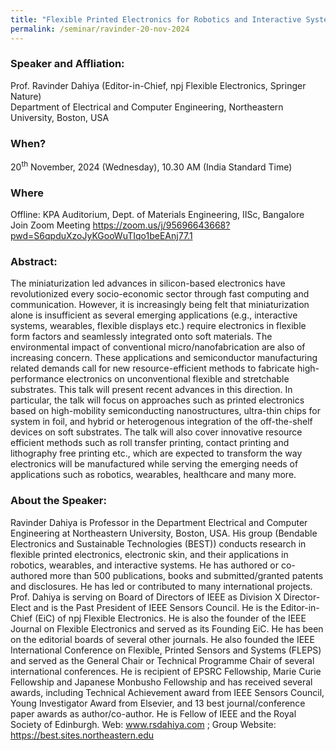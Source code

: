 ```yaml
---
title: "Flexible Printed Electronics for Robotics and Interactive Systems (20/11/24)"
permalink: /seminar/ravinder-20-nov-2024
---
```

### Speaker and Affliation:
Prof. Ravinder Dahiya (Editor-in-Chief, npj Flexible Electronics, Springer Nature)<br>
Department of Electrical and Computer Engineering, Northeastern University, Boston, USA

### When?
20<sup>th</sup> November, 2024 (Wednesday), 10.30 AM (India Standard Time)

### Where
Offline: KPA Auditorium, Dept. of Materials Engineering, IISc, Bangalore<br>
Join Zoom Meeting https://zoom.us/j/95696643668?pwd=S6qpduXzoJyKGooWuTIqo1beEAnj77.1

### Abstract: 

The miniaturization led advances in silicon-based electronics have revolutionized every socio-economic
sector through fast computing and communication. However, it is increasingly being felt that
miniaturization alone is insufficient as several emerging applications (e.g., interactive systems, wearables,
flexible displays etc.) require electronics in flexible form factors and seamlessly integrated onto soft
materials. The environmental impact of conventional micro/nanofabrication are also of increasing concern.
These applications and semiconductor manufacturing related demands call for new resource-efficient
methods to fabricate high-performance electronics on unconventional flexible and stretchable substrates.
This talk will present recent advances in this direction. In particular, the talk will focus on approaches such
as printed electronics based on high-mobility semiconducting nanostructures, ultra-thin chips for system in
foil, and hybrid or heterogenous integration of the off-the-shelf devices on soft substrates. The talk will also
cover innovative resource efficient methods such as roll transfer printing, contact printing and lithography
free printing etc., which are expected to transform the way electronics will be manufactured while serving
the emerging needs of applications such as robotics, wearables, healthcare and many more.

### About the Speaker: 

Ravinder Dahiya is Professor in the Department Electrical and Computer Engineering at Northeastern
University, Boston, USA. His group (Bendable Electronics and Sustainable Technologies (BEST)) conducts
research in flexible printed electronics, electronic skin, and their applications in robotics, wearables, and
interactive systems. He has authored or co-authored more than 500 publications, books and submitted/granted
patents and disclosures. He has led or contributed to many international projects.
Prof. Dahiya is serving on Board of Directors of IEEE as Division X Director-Elect and is the Past President of
IEEE Sensors Council. He is the Editor-in-Chief (EiC) of npj Flexible Electronics. He is also the founder of the
IEEE Journal on Flexible Electronics and served as its Founding EiC. He has been on the editorial boards of
several other journals. He also founded the IEEE International Conference on Flexible, Printed Sensors and
Systems (FLEPS) and served as the General Chair or Technical Programme Chair of several international
conferences. He is recipient of EPSRC Fellowship, Marie Curie Fellowship and Japanese Monbusho Fellowship
and has received several awards, including Technical Achievement award from IEEE Sensors Council, Young
Investigator Award from Elsevier, and 13 best journal/conference paper awards as author/co-author. He is
Fellow of IEEE and the Royal Society of Edinburgh.
Web: www.rsdahiya.com ; Group Website: https://best.sites.northeastern.edu